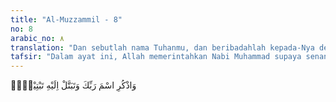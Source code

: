 ```yaml
---
title: "Al-Muzzammil - 8"
no: 8
arabic_no: ٨
translation: "Dan sebutlah nama Tuhanmu, dan beribadahlah kepada-Nya dengan sepenuh hati."
tafsir: "Dalam ayat ini, Allah memerintahkan Nabi Muhammad supaya senantiasa mengingat-Nya, baik siang maupun malam, dengan bertasbih, bertahmid, bertakbir, salat, dan membaca Al-Qur'an. Dengan demikian, ia dapat melenyapkan dari hatinya segala sesuatu yang melalaikan perintah-perintah Allah."
---
```


وَاذْكُرِ اسْمَ رَبِّكَ وَتَبَتَّلْ اِلَيْهِ تَبْتِيْلًاۗ
